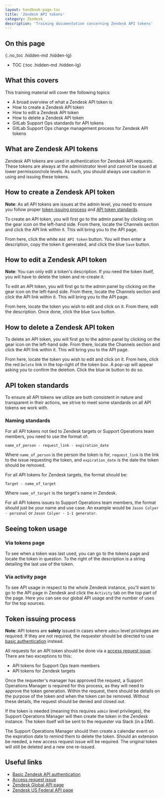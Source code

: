 ```yaml
---
layout: handbook-page-toc
title: 'Zendesk API tokens'
category: Zendesk
description: 'Training documentation concerning Zendesk API tokens'
---
```


## On this page
{:.no_toc .hidden-md .hidden-lg}

- TOC
{:toc .hidden-md .hidden-lg}

## What this covers

This training material will cover the following topics:

* A broad overview of what a Zendesk API token is
* How to create a Zendesk API token
* How to edit a Zendesk API token
* How to delete a Zendesk API token
* GitLab Support Ops standards for API tokens
* GitLab Support Ops change management process for Zendesk API tokens

## What are Zendesk API tokens

Zendesk API tokens are used in authentication for Zendesk API requests. These
tokens are always at the administrator level and cannot be issued at lower
permission/role levels. As such, you should always use caution in using and
issuing these tokens.

## How to create a Zendesk API token

**Note**: As all API tokens are issues at the admin level, you need to ensure
you follow proper [token issuing process](#token-issuing-process) and
[API token standards](#api-token-standards).

To create an API token, you will first go to the admin panel by clicking on the
gear icon on the left-hand side. From there, locate the Channels section and
click the API link within it. This will bring you to the API page.

From here, click the white `Add API token` button. You will then enter a
description, copy the token it generated, and click the blue `Save` button.

## How to edit a Zendesk API token

**Note**: You can only edit a token's description. If you need the token itself,
you will have to delete the token and re-create it.

To edit an API token, you will first go to the admin panel by clicking on the
gear icon on the left-hand side. From there, locate the Channels section and
click the API link within it. This will bring you to the API page.

From here, locate the token you wish to edit and click on it. From there, edit
the description. Once done, click the blue `Save` button.

## How to delete a Zendesk API token

To delete an API token, you will first go to the admin panel by clicking on the
gear icon on the left-hand side. From there, locate the Channels section and
click the API link within it. This will bring you to the API page.

From here, locate the token you wish to edit and click on it. From here, click
the red `Delete` link in the top-right of the token box. A pop-up will appear
asking you to confirm the deletion. Click the blue `OK` button to do so.

## API token standards

To ensure all API tokens we utilize are both consistent in nature and
transparent in their actions, we strive to meet some standards on all API
tokens we work with.

### Naming standards

For all API tokens not tied to Zendesk targets or Support Operations team
members, you need to use the format of:

```
name_of_person - request_link - expiration_date
```

Where `name_of_person` is the person the token is for, `request_link` is the link to the issue requesting the token, and `expiration_date` is the date the
token should be removed.

For all API tokens for Zendesk targets, the format should be:

```
Target - name_of_target
```

Where `name_of_target` is the target's name in Zendesk.

For all API tokens issues to Support Operations team members, the format should
just be your name and use case. An example would be `Jason Colyer - personal` or
`Jason Colyer - 1-1 generator`.

## Seeing token usage

### Via tokens page

To see when a token was last used, you can go to the tokens page and locate the
token in question. To the right of the description is a string detailing the
last use of the token.

### Via activity page

To see API usage in respect to the whole Zendesk instance, you'll want to go to
the API page in Zendesk and click the `Activity` tab on the top part of the
page. Here you can see our global API usage and the number of uses for the top
sources.

## Token issuing process

**Note**: API tokens are **solely** issued in cases where `admin` level
privileges are required. If they are not required, the requester should be
directed to use
[basic authentication](https://developer.zendesk.com/api-reference/ticketing/introduction/#basic-authentication)
instead.

All requests for an API token should be done via a
[access request issue](https://gitlab.com/gitlab-com/team-member-epics/access-requests/-/issues/new?issuable_template=API_Token_Request).
There are two exceptions to this:

* API tokens for Support Ops team members
* API tokens for Zendesk targets

Once the requester's manager has approved the request, a Support Operations
Manager is required for this process, as they will need to approve the token
generation. Within the request, there should be details on the purpose of the
token and when the token can be removed. Without these details, the request
should be denied and closed out.

If the token is needed (meaning this requires `admin` level privileges), the
Support Operations Manager will then create the token in the Zendesk instance.
The token itself will be sent to the requester via Slack (in a DM).

The Support Operations Manager should then create a calendar event on the
expiration date to remind them to delete the token. Should an extension be
needed, a new access request issue will be required. The original token will
still be deleted and a new one re-issued.

## Useful links

* [Basic Zendesk API authentication](https://developer.zendesk.com/api-reference/ticketing/introduction/#basic-authentication)
* [Access request issue](https://gitlab.com/gitlab-com/team-member-epics/access-requests/-/issues/new?issuable_template=API_Token_Request)
* [Zendesk Global API page](https://gitlab.zendesk.com/agent/admin/api/settings)
* [Zendesk US Federal API page](https://gitlab-federal-support.zendesk.com/agent/admin/api/settings)
